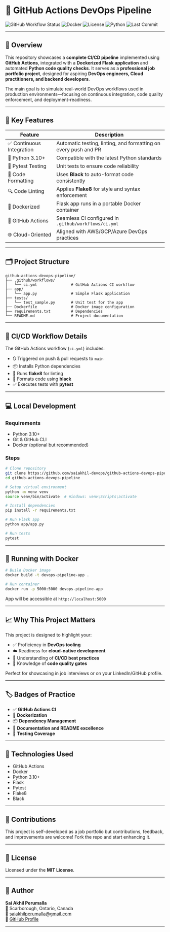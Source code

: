 # 🚀 GitHub Actions DevOps Pipeline

![GitHub Workflow Status](https://img.shields.io/github/actions/workflow/status/saiakhil-devops/github-actions-devops-pipeline/ci.yml?label=CI%20Status&style=flat-square)
![Docker](https://img.shields.io/badge/Dockerized-Yes-blue?style=flat-square)
![License](https://img.shields.io/badge/license-MIT-green?style=flat-square)
![Python](https://img.shields.io/badge/Python-3.10+-blue.svg?style=flat-square)
![Last Commit](https://img.shields.io/github/last-commit/saiakhil-devops/github-actions-devops-pipeline?style=flat-square)

---

## 📘 Overview

This repository showcases a **complete CI/CD pipeline** implemented using **GitHub Actions**, integrated with a **Dockerized Flask application** and automated **Python code quality checks**. It serves as a **professional job portfolio project**, designed for aspiring **DevOps engineers, Cloud practitioners, and backend developers**.

The main goal is to simulate real-world DevOps workflows used in production environments—focusing on continuous integration, code quality enforcement, and deployment-readiness.

---

## 🧩 Key Features

| Feature                      | Description                                                                 |
|-----------------------------|-----------------------------------------------------------------------------|
| ✅ Continuous Integration    | Automatic testing, linting, and formatting on every push and PR             |
| 🐍 Python 3.10+              | Compatible with the latest Python standards                                 |
| 🧪 Pytest Testing            | Unit tests to ensure code reliability                                       |
| 🎨 Code Formatting           | Uses **Black** to auto-format code consistently                            |
| 🔍 Code Linting              | Applies **Flake8** for style and syntax enforcement                         |
| 🐳 Dockerized                | Flask app runs in a portable Docker container                              |
| 🤖 GitHub Actions            | Seamless CI configured in `.github/workflows/ci.yml`                       |
| 🌐 Cloud-Oriented            | Aligned with AWS/GCP/Azure DevOps practices                                |

---

## 🗂 Project Structure

```
github-actions-devops-pipeline/
├── .github/workflows/
│   └── ci.yml               # GitHub Actions CI workflow
├── app/
│   └── app.py               # Simple Flask application
├── tests/
│   └── test_sample.py       # Unit test for the app
├── Dockerfile               # Docker image configuration
├── requirements.txt         # Dependencies
└── README.md                # Project documentation
```

---

## 🧪 CI/CD Workflow Details

The GitHub Actions workflow (`ci.yml`) includes:

- 🔃 Triggered on push & pull requests to `main`
- 📦 Installs Python dependencies
- 🔎 Runs **flake8** for linting
- 🎨 Formats code using **black**
- ✅ Executes tests with **pytest**

---

## 💻 Local Development

### Requirements
- Python 3.10+
- Git & GitHub CLI
- Docker (optional but recommended)

### Steps

```bash
# Clone repository
git clone https://github.com/saiakhil-devops/github-actions-devops-pipeline.git
cd github-actions-devops-pipeline

# Setup virtual environment
python -m venv venv
source venv/bin/activate  # Windows: venv\Scripts\activate

# Install dependencies
pip install -r requirements.txt

# Run Flask app
python app/app.py

# Run tests
pytest
```

---

## 🐳 Running with Docker

```bash
# Build Docker image
docker build -t devops-pipeline-app .

# Run container
docker run -p 5000:5000 devops-pipeline-app
```

App will be accessible at `http://localhost:5000`

---

## 📈 Why This Project Matters

This project is designed to highlight your:

- ✅ Proficiency in **DevOps tooling**
- ☁️ Readiness for **cloud-native development**
- 🔄 Understanding of **CI/CD best practices**
- 🧠 Knowledge of **code quality gates**

Perfect for showcasing in job interviews or on your LinkedIn/GitHub profile.

---

## 🏷️ Badges of Practice

- ✅ **GitHub Actions CI**
- 🐳 **Dockerization**
- 📦 **Dependency Management**
- 📄 **Documentation and README excellence**
- 🧪 **Testing Coverage**

---

## 🧠 Technologies Used

- GitHub Actions
- Docker
- Python 3.10+
- Flask
- Pytest
- Flake8
- Black

---

## 🙌 Contributions

This project is self-developed as a job portfolio but contributions, feedback, and improvements are welcome! Fork the repo and start enhancing it.

---

## 📄 License

Licensed under the **MIT License**.

---

## 👤 Author

**Sai Akhil Perumalla**  
📍 Scarborough, Ontario, Canada  
📧 saiakhilperumalla@gmail.com  
🔗 [GitHub Profile](https://github.com/saiakhil-devops)  

---